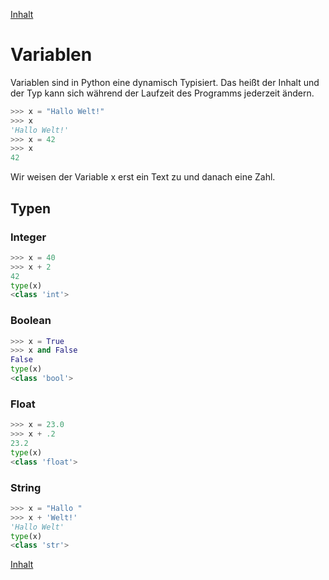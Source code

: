 [Inhalt](../agenda.md)

# Variablen
Variablen sind in Python eine dynamisch Typisiert. Das heißt der Inhalt und der Typ kann sich während der Laufzeit des Programms jederzeit ändern.

```python
>>> x = "Hallo Welt!"
>>> x
'Hallo Welt!'
>>> x = 42
>>> x
42
```

Wir weisen der Variable x erst ein Text zu und danach eine Zahl.


## Typen

### Integer

```python
>>> x = 40
>>> x + 2
42
type(x)
<class 'int'>
```

### Boolean

```python
>>> x = True
>>> x and False
False
type(x)
<class 'bool'>
```

### Float

```python
>>> x = 23.0
>>> x + .2
23.2
type(x)
<class 'float'>
```

### String

```python
>>> x = "Hallo "
>>> x + 'Welt!'
'Hallo Welt'
type(x)
<class 'str'>
```

[Inhalt](../agenda.md)
